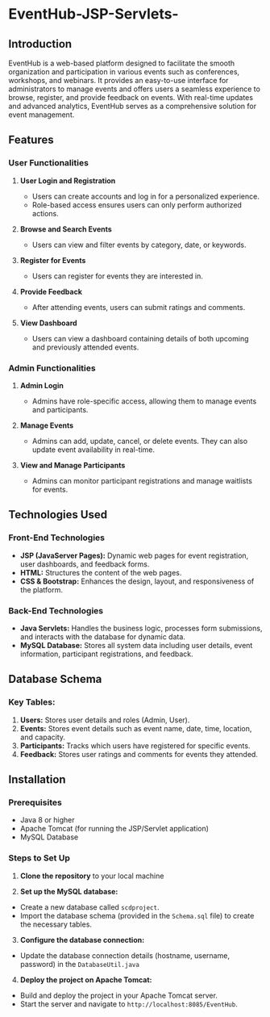 # EventHub-JSP-Servlets-
## Introduction

EventHub is a web-based platform designed to facilitate the smooth organization and participation in various events such as conferences, workshops, and webinars. It provides an easy-to-use interface for administrators to manage events and offers users a seamless experience to browse, register, and provide feedback on events. With real-time updates and advanced analytics, EventHub serves as a comprehensive solution for event management.

## Features

### User Functionalities

1. **User Login and Registration**
   - Users can create accounts and log in for a personalized experience.
   - Role-based access ensures users can only perform authorized actions.

2. **Browse and Search Events**
   - Users can view and filter events by category, date, or keywords.

3. **Register for Events**
   - Users can register for events they are interested in.

4. **Provide Feedback**
   - After attending events, users can submit ratings and comments.

5. **View Dashboard**
   - Users can view a dashboard containing details of both upcoming and previously attended events.

### Admin Functionalities

1. **Admin Login**
   - Admins have role-specific access, allowing them to manage events and participants.

2. **Manage Events**
   - Admins can add, update, cancel, or delete events. They can also update event availability in real-time.

3. **View and Manage Participants**
   - Admins can monitor participant registrations and manage waitlists for events.

## Technologies Used

### Front-End Technologies
- **JSP (JavaServer Pages):** Dynamic web pages for event registration, user dashboards, and feedback forms.
- **HTML:** Structures the content of the web pages.
- **CSS & Bootstrap:** Enhances the design, layout, and responsiveness of the platform.

### Back-End Technologies
- **Java Servlets:** Handles the business logic, processes form submissions, and interacts with the database for dynamic data.
- **MySQL Database:** Stores all system data including user details, event information, participant registrations, and feedback.

## Database Schema

### Key Tables:
1. **Users:** Stores user details and roles (Admin, User).
2. **Events:** Stores event details such as event name, date, time, location, and capacity.
3. **Participants:** Tracks which users have registered for specific events.
4. **Feedback:** Stores user ratings and comments for events they attended.

## Installation

### Prerequisites
- Java 8 or higher
- Apache Tomcat (for running the JSP/Servlet application)
- MySQL Database

### Steps to Set Up
1. **Clone the repository** to your local machine

2. **Set up the MySQL database:**
- Create a new database called `scdproject`.
- Import the database schema (provided in the `Schema.sql` file) to create the necessary tables.

3. **Configure the database connection:**
- Update the database connection details (hostname, username, password) in the `DatabaseUtil.java`

4. **Deploy the project on Apache Tomcat:**
- Build and deploy the project in your Apache Tomcat server.
- Start the server and navigate to `http://localhost:8085/EventHub`.
